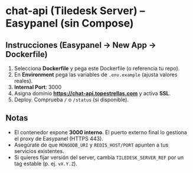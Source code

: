 # chat-api (Tiledesk Server) – Easypanel (sin Compose)

## Instrucciones (Easypanel → New App → Dockerfile)
1) Selecciona **Dockerfile** y pega este Dockerfile (o referencia tu repo).
2) En **Environment** pega las variables de `.env.example` (ajusta valores reales).
3) **Internal Port**: 3000
4) Asigna dominio **https://chat-api.topestrellas.com** y activa **SSL**.
5) Deploy. Comprueba `/` o `/status` (si disponible).

## Notas
- El contenedor expone **3000 interno**. El puerto externo final lo gestiona el proxy de Easypanel (HTTPS 443).
- Asegúrate de que `MONGODB_URI` y `REDIS_HOST/PORT` apunten a tus servicios existentes.
- Si quieres fijar versión del server, cambia `TILEDESK_SERVER_REF` por un tag estable (p. ej. `vX.Y.Z`).

